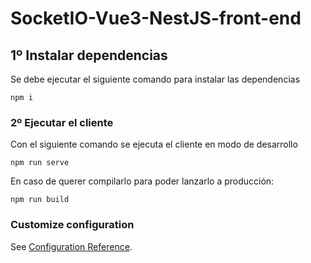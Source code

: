 # SocketIO-Vue3-NestJS-front-end

## 1º Instalar dependencias
Se debe ejecutar el siguiente comando para instalar las dependencias
```
npm i
```

### 2º Ejecutar el cliente
Con el siguiente comando se ejecuta el cliente en modo de desarrollo
```
npm run serve
```
En caso de querer compilarlo para poder lanzarlo a producción: 
```
npm run build
```
### Customize configuration
See [Configuration Reference](https://cli.vuejs.org/config/).



 